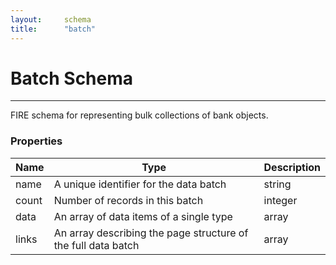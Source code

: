 ```yaml
---
layout:		schema
title:		"batch"
---
```


# Batch Schema

---

FIRE schema for representing bulk collections of bank objects.

### Properties

Name | Type | Description
--- | --- | ---
name | A unique identifier for the data batch | string 
count | Number of records in this batch | integer 
data | An array of data items of a single type | array 
links | An array describing the page structure of the full data batch | array 
